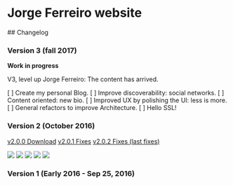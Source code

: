 # Jorge Ferreiro website

## Changelog

### Version 3 (fall 2017)

**Work in progress**

V3, level up Jorge Ferreiro: The content has arrived.

[ ] Create my personal Blog.
[ ] Improve discoverability: social networks.
[ ] Content oriented: new bio. 
[ ] Improved UX by polishing the UI: less is more.
[ ] General refactors to improve Architecture.
[ ] Hello SSL!

### Version 2 (October 2016)

[v2.0.0 Download](https://github.com/ferreiro/website/releases/tag/v2.0.0)
[v2.0.1 Fixes](https://github.com/ferreiro/website/tree/v2.0.1)
[v2.0.2 Fixes (last fixes)](https://github.com/ferreiro/website/tree/dce56266f19644ea1b3560829b1a74f6b5c25a2a)

![](./public/images/projects/ferreiro_v1/home.png)
![](./public/images/projects/ferreiro_v1/about.png)
![](./public/images/projects/ferreiro_v1/portfolio.png)
![](./public/images/projects/ferreiro_v1/portfolio_detailed.png)
![](./public/images/projects/ferreiro_v1/contact.png)

### Version 1 (Early 2016 - Sep 25, 2016)